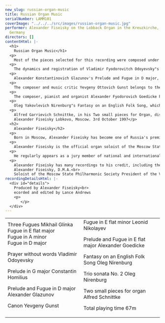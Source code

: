 ```yaml
---
new_slug: russian-organ-music
title: Russian Organ Music
serialNumber: LAMM101
coverImage: "../../../src/images/russian-organ-music.jpg"
performer: Alexander Fiseisky on the Lobback Organ in the Kreuzkirche, Hamburg-Ottensen,
  Germany
directors: []
contentHtml: |-
  <h1>
    Russian Organ Music</h1>
  <p>
    Most of the pieces selected for this recording were composed under the influence of the German organ tradition and German style of organs in Russia, above all in St Petersburg and Moscow. Three Fugues (Berlin, 1833-4) by the founder of classical Russian music, Mikhail Ivanovich Glinka, should be treated in the spirit of extempore organ improvisations. It is highly likely that they were performed by the composer himself on the house organ "Sebastianon" of his friend Vladimir Odoyevsky in the private organ recitals attended by the créme de la créme of the mid nineteenth century Moscow and St Petersburg intelligentsia.</p>
  <p>
    The dynamics and registration of Vladimir Fyodorovitch Odoyevsky"s Prayer without words stem from the composer, who seems to have conceived them for his organ "Sebastianon". Prelude in G major by Constantin Fyodorovich Homilius, the organist of the German Reformed church in St Petersburg, is a brilliant concert piece for organ. The influence of the violin technique and the opera style is evident in this piece, and should not be a surprise, as the composer, being primarily a violinist, played this instrument at the Imperial Opera in St Petersburg.</p>
  <p>
    Alexander Konstantinovich Glazunov's Prelude and Fugue in D major, Opus 93 (1906), is his first composition written for organ. This composer's early piece already reveals the characteristic traits of the Russian symphonic style: monumentality, epic breadth, a close proximity to folk music and poetry, and a consummate mastery of counterpoint.</p>
  <p>
    The composer and music critic Yevgeny Ottovich Gunst belongs to the Moscow school which is associated with such names as Tchaikovsky, Taneyev and Scriabin. The influence of these composers is evident in his chamber music as well as in his Canon for the organ. Born in Kiev, the composer, concert pianist, and professor of the St Petersburg Conservatoire (1909-1942) Leonid Vladimirovich Nikolayev became famous as a leading representative of the Russian piano tradition that later became known as the "Nikolayev School". His pupils included Shostakovitch, Sofronitsky, Yudina and Serebryakov. His Fugue in E flat major was originally written for the piano, later Nikolayev himself wrote the organ version.</p>
  <p>
    The composer, pianist and organist Alexander Fyodorovich Goedicke held the position of Head of the Organ Class at the Moscow Conservatoire from 1922 until his death in 1957. In his Prelude and Fugue in E flat major, Opus 34, No. 2, various stylistic influences are obvious, including those of Sergei Rachmaninov and Josef Rheinberger. But what makes this truly independent composition valuable is the natural connection effected between the two poles which always stood at the centre of his professional interests: Bach and the Baroque tradition on the one hand, and Romantic music and the aesthetic of the French symphonic organ on the other.</p>
  <p>
    Oleg Yakovlevich Nirenburg"s Fantasy on an English Folk Song, which was written in 1985 as a middle movement of Concerto No. 1 for Organ, is based on the popular 17th century tune "There was a jolly miller". His Trio Sonata No. 2 also appeared in the year of the Bach tricentennial as a symbol of beauty, hope and great admiration, dedicated to the memory of Johann Sebastian Bach.</p>
  <p>
    Alfred Garrievich Schnittke, in his Two small pieces for Organ, disconnects the organ from its traditions and tries to discover potential in other directions. "Although ever since childhood the organ was the instrument which featured in my daydreams, I had composed no organ music ..... until ..... 1980. I wrote out the Two Small Pieces quite spontaneously as two brief, so to speak unfinished, organ fantasias." (A.S.)<br>
    Alexander Fiseisky Lobkovo, Moscow. 3rd October 1997</p>
  <h2>
    Alexander Fiseisky</h2>
  <p>
    Born in Moscow, Alexander Fiseisky has become one of Russia's premier and most influential organists and has gained strong international recognition, having played in over 30 countries and giving about a hundred recitals a year. He studied piano at the Moscow State Conservatoire under Professor Vera Gornostaeva and organ under Professor Leonid Roizman. He had further guidance and masterclasses from Wolfgang Schetelich, Leo Kremer, Daniel Roth and Jean Guillou.</p>
  <p>
    Alexander Fiseisky is the official organ soloist of the Moscow State Philharmonic Society and in this capacity he has played with many orchestras, instrumentalists and singers. A significant number of premieres of works that he has given have been dedicated to him - including compositions by Mikhail Kollontay, Vladimir Ryabov and Arif Mirzoyev. He has performed at many of the major festivals in the former USSR as well as in Washington, London, Prague, Berlin, Vienna, Copenhagen, Gdansk, Tokyo etc.</p>
  <p>
    He regularly appears as a jury member of national and international organ competitions including Calgary International Organ Festival (Canada), St. Albans International Organ Festival (United Kingdom) and Gelsenkirchen International Organ Competition (Germany). His lectures and masterclasses at the Royal Academy of Music in London and Oundle International Organ Festival (UK), Musikhochschule Vienna (Austria), Musikhochschule Hamburg (Germany), Peabody Conservatoire in Baltimore (USA) etc. established his international reputation both as a tutor and musicologist.</p>
  <p>
    Alexander Fiseisky has many recordings to his credit, including the complete organ works of J. S. Bach. He also continues to be nationally involved in organ matters in Russia, organizing a number of festivals and scientific conferences. He is strongly advocating the introduction of the best of Russian organ tradition to the West by editing an Anthology of Russian Organ Music for the publishers B=E4renreiter-Verlag (8217-8219).<br>
    Alexander Fiseisky, D.M.A.<br>
    Soloist of the Moscow State Philharmonic Society President of the V. Odoyevsky Organ Centre</p>
recordingDetailsHtml: |-
  <div id="details">
    Produced by Alexander Fiseisky<br>
    ecorded and edited by Lance Andrews
    <p>
       </p>
  </div>
---
```


<table class="tracktable">
  <tbody>
    <tr>
      <td class="column1">
        <span class="trackname">Three Fugues </span> <span class="composer">Mikhail Glinka</span><br>
        <span class="trackname"> Fugue in E flat major<br>
          Fugue in A minor<br>
          Fugue in D major</span>
        <p>
          <span class="trackname">Prayer without words</span><span class="composer"> Vladimir Odoyevsky</span></p>
        <p>
          <span class="trackname">Prelude in G major </span> <span class="composer">Constantin Homilius</span></p>
        <p>
          <span class="trackname">Prelude and Fugue in D major </span> <span class="composer">Alexander Glazunov</span></p>
        <p>
          <span class="trackname">Canon </span><span class="composer">Yevgeny Gunst</span></p>
      </td>
      <td class="column2">
        <span class="trackname">Fugue in E flat minor </span> <span class="composer">Leonid Nikolayev</span>
        <p>
          <span class="trackname">Prelude and Fugue in E flat major </span><span class="composer">Alexander Goedicke</span></p>
        <p>
          <span class="trackname">Fantasy on an English Folk Song </span><span class="composer">Oleg Nirenburg</span></p>
        <p>
          <span class="trackname">Trio sonata No. 2 </span> <span class="composer">Oleg Nirenburg</span></p>
        <p>
          <span class="trackname">Two small pieces for organ </span> <span class="composer">Alfred Schnittke</span></p>
        <p>						<span id="playingtime">Total playing time 67m</span></p>
      </td>
    </tr>
  </tbody>
</table>
